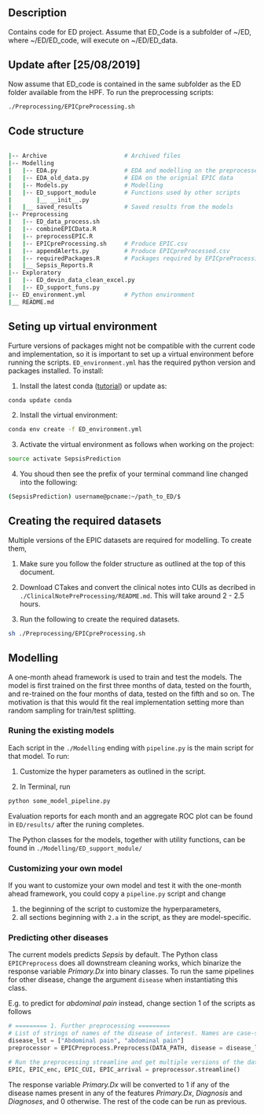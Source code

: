 ## Description

Contains code for ED project. Assume that ED_Code is a subfolder of ~/ED, where ~/ED/ED_code, will execute on ~/ED/ED_data.

## Update after [25/08/2019]

Now assume that ED_code is contained in the same subfolder as the ED folder available from the HPF. To run the preprocessing scripts:
```bash  
./Preprocessing/EPICpreProcessing.sh
```

## Code structure
```bash

|-- Archive                      # Archived files
|-- Modelling 
|   |-- EDA.py                   # EDA and modelling on the preprocessed data
|   |-- EDA_old_data.py          # EDA on the orignial EPIC data
|   |-- Models.py                # Modelling
|   |-- ED_support_module        # Functions used by other scripts
|       |__ __init__.py
|   |__ saved_results            # Saved results from the models
|-- Preprocessing
|   |-- ED_data_process.sh     
|   |-- combineEPICData.R        
|   |-- preprocessEPIC.R 
|   |-- EPICpreProcessing.sh     # Produce EPIC.csv
|   |-- appendAlerts.py          # Produce EPICpreProcessed.csv
|   |-- requiredPackages.R       # Packages required by EPICpreProcessing.sh
|   |__ Sepsis_Reports.R      
|-- Exploratory
|   |-- ED_devin_data_clean_excel.py
|   |-- ED_support_funs.py
|-- ED_environment.yml           # Python environment
|__ README.md
```


## Seting up virtual environment

Furture versions of packages might not be compatible with the current code and implementation, so it is important to set up a virtual environment before running the scripts. `ED_environment.yml` has the required python version and packages installed. To install:

1. Install the latest conda ([tutorial](https://www.digitalocean.com/community/tutorials/how-to-install-anaconda-on-ubuntu-18-04-quickstart)) or update as:
```bash
conda update conda
```

2. Install the virtual environment:
```bash
conda env create -f ED_environment.yml
```

3. Activate the virtual environment as follows when working on the project:
```bash
source activate SepsisPrediction
```

4. You shoud then see the prefix of your terminal command line changed into the following:
```bash
(SepsisPrediction) username@pcname:~/path_to_ED/$
```


## Creating the required datasets
Multiple versions of the EPIC datasets are required for modelling. To create them,

1. Make sure you follow the folder structure as outlined at the top of this document.

2. Download CTakes and convert the clinical notes into CUIs as decribed in `./ClinicalNotePreProcessing/README.md`. This will take around 2 - 2.5 hours.

3. Run the following to create the required datasets.
```bash
sh ./Preprocessing/EPICpreProcessing.sh
```

## Modelling
A one-month ahead framework is used to train and test the models. The model is first trained on the first three months of data, tested on the fourth, and re-trained on the four months of data, tested on the fifth and so on. The motivation is that this would fit the real implementation setting more than random sampling for train/test splitting.

### Runing the existing models
Each script in the `./Modelling` ending with `pipeline.py` is the main script for that model. To run:

1. Customize the hyper parameters as outlined in the script.

2. In Terminal, run
```bash
python some_model_pipeline.py
```

Evaluation reports for each month and an aggregate ROC plot can be found in `ED/results/` after the runing completes.

The Python classes for the models, together with utility functions, can be found in `./Modelling/ED_support_module/`

### Customizing your own model
If you want to customize your own model and test it with the one-month ahead framework, you could copy a `pipeline.py` script and change

1. the beginning of the script to customize the hyperparameters,
2. all sections beginning with `2.a` in the script, as they are model-specific.

### Predicting other diseases
The current models predicts _Sepsis_ by default. The Python class `EPICPreprocess` does all downstream cleaning works, which binarize the response variable _Primary.Dx_ into binary classes. To run the same pipelines for other disease, change the argument `disease` when instantiating this class.

E.g. to predict for _abdominal pain_ instead, change section 1 of the scripts as follows
```python
# ========= 1. Further preprocessing =========
# List of strings of names of the disease of interest. Names are case-sensitive.
disease_lst = ["Abdominal pain", "abdominal pain"]
preprocessor = EPICPreprocess.Preprocess(DATA_PATH, disease = disease_lst)

# Run the preprocessing streamline and get multiple versions of the dataset
EPIC, EPIC_enc, EPIC_CUI, EPIC_arrival = preprocessor.streamline()
```

The response variable _Primary.Dx_ will be converted to 1 if any of the disease names present in any of the features _Primary.Dx_, _Diagnosis_ and _Diagnoses_, and 0 otherwise. The rest of the code can be run as previous. 


